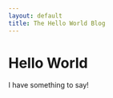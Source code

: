 ```yaml
---
layout: default
title: The Hello World Blog
---
```

Hello World
===========
I have something to say!